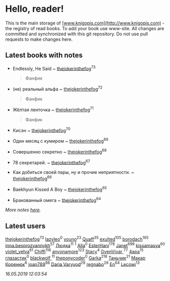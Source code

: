 # Hello, reader!
This is the main storage of [www.knigopis.com](http://www.knigopis.com) - the registry of read books.
To add your book use www-site. All changes are committed and synchronized with this git repository.
Do not use pull requests to make changes here.


## Latest books with notes
* Endlessly, He Said ~ [thejokerinthefog](users/317/317244423-vkontakte)<sup>73</sup>
    > Фанфик

* (не) реальный альфа ~ [thejokerinthefog](users/317/317244423-vkontakte)<sup>72</sup>
    > Фанфик

* Жёлтая ленточка ~ [thejokerinthefog](users/317/317244423-vkontakte)<sup>71</sup>
    > Фанфик

* Кисэн ~ [thejokerinthefog](users/317/317244423-vkontakte)<sup>70</sup>

* Один месяц с кумиром ~ [thejokerinthefog](users/317/317244423-vkontakte)<sup>69</sup>

* Совершенно секретно ~ [thejokerinthefog](users/317/317244423-vkontakte)<sup>68</sup>

* 78 секретарей. ~ [thejokerinthefog](users/317/317244423-vkontakte)<sup>67</sup>

* Как добиться своей пары, ну и прочие неприятности. ~ [thejokerinthefog](users/317/317244423-vkontakte)<sup>66</sup>

* Baekhyun Kissed A Boy ~ [thejokerinthefog](users/317/317244423-vkontakte)<sup>65</sup>

* Бракованный омега ~ [thejokerinthefog](users/317/317244423-vkontakte)<sup>64</sup>


_More notes [here](latest_books_with_notes.md)._


## Latest users
[thejokerinthefog](users/317/317244423-vkontakte)<sup>73</sup> 
[lazyleo](users/116/116845519572391639637-google)<sup>0</sup> 
[youno](users/302/302928912-vkontakte)<sup>23</sup> 
[Quaff](users/122/12267158-vkontakte)<sup>35</sup> 
[exulted](users/100/100599204551896265722-google)<sup>105</sup> 
[borodach](users/157/15706320-vkontakte)<sup>165</sup> 
[inna.besprozvannykh](users/733/73323849-yandex)<sup>57</sup> 
[Людка](users/111/111038749-vkontakte)<sup>11</sup> 
[](users/114/114792281744850455512-google)<sup>1</sup> 
[Alla](users/103/103352250712959229257-google)<sup>0</sup> 
[EsterHani](users/305/30558181-vkontakte)<sup>178</sup> 
[Janet](users/108/108113656204404967440-google)<sup>699</sup> 
[kissamasya](users/684/68439978-vkontakte)<sup>60</sup> 
[violet_velva](users/116/116961712580551399099-google)<sup>61</sup> 
[Chiffi](users/105/105831994080785626680-google)<sup>118</sup> 
[anvonamore](users/595/5957175-vkontakte)<sup>123</sup> 
[Stacy](users/309/30902475-vkontakte)<sup>4</sup> 
[GvenVivar ](users/158/158266434925901-facebook)<sup>77</sup> 
[4apa](users/117/117392596378069249667-google)<sup>15</sup> 
[глазастик](users/115/115257673890455357280-google)<sup>0</sup> 
[blackwolf ](users/236/236639644-vkontakte)<sup>11</sup> 
[theponycoder](users/195/195144442-vkontakte)<sup>0</sup> 
[Garka](users/115/115753719718250012620-google)<sup>218</sup> 
[Таньчик](users/209/2096581563762610-facebook)<sup>21</sup> 
[Макар Коренюк](users/126/126368737-vkontakte)<sup>6</sup> 
[joan789](users/240/2401650-vkontakte)<sup>98</sup> 
[Daria Varyvod](users/829/829893410524253-facebook)<sup>29</sup> 
[regnabo](users/870/870059322-yandex)<sup>29</sup> 
[En](users/333/333646551-vkontakte)<sup>64</sup> 
[Lecowi](users/521/521873425-vkontakte)<sup>13</sup> 


_16.05.2019 12:03:54_
